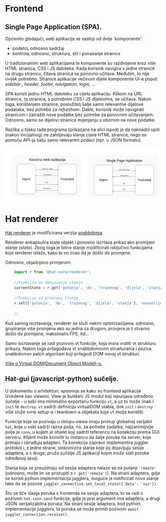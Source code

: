 # Frontend

## Single Page Application (SPA).

Općenito gledajući, web aplikacija se sastoji od dvije 'komponente':

- podatci, odnosno sadržaj
- kontrola, odnosno, struktura, stil i ponašanje stranice

U tradicionalnim web aplikacijama te komponente su razdvojene kroz više HTML
stranica, CSS i JS datoteka. Kada korisnik navigira s jedne stranice na drugu
stranicu, čitava stranica se ponovno učitava. Međutim, to nije uvijek potrebno.
Stranice aplikacije većinom dijele komponente UI-a poput: *sidebar , header,
footer, navigation, login, ...*

SPA koristi jednu HTML datoteku za cijelu aplikaciju. Klikom na URL stranice,
ta stranica, s potrebnim CSS i JS dijelovima, se učitava. Nakon toga,
korištenjem stranice, poslužitelj šalje samo relevantne dijelove podataka, bez
potrebe za *refreshom*. Dakle, korisnik može navigirati stranicom i zatražiti
nove podatke bez potrebe za ponovnim učitavanjem. Odnosno, samo se dijelovi
stranice mijenjanju s obzirom na nove podatke.

Razlika u tijeku rada programa (prikazana na slici ispod) je da naknadni upiti
(nakon inicijalnog) ne zahtijevaju slanje cijele HTML stranice, nego se pomoću
API-ja šalju samo relevantni podaci (npr. u JSON formatu).

![Razlika SPA/Traditional](resources/spa.jpg)

# Hat renderer

[Hat renderer](https://github.com/hat-open/hat-core/blob/master/src_js/%40hat-core/renderer.js)
je modificirana verzija [snabbdoma](https://github.com/snabbdom/snabbdom).

Renderer enkapsulira state objekt i ponovno iscrtava prikaz ako promijeni
stanje (*state*). Zbog toga je bitno stanje modificirati isključivo funkcijama
koje renderer izlaže, kako bi on znao da je došlo do promjene.

Odnosno, objašnjeno primjerom:
```javascript
    import r from '@hat-core/renderer';
    
    //Funkcija za dohvacanje stanja
    currentState = r.get('putanja', 'do', 'trazenog', 'dijela', 'stanja');
    
    //Funkcija za promjenu stanja
    r.set(['putanja', 'do', 'trazenog', 'dijela', 'stanja'], 'novaVrijednost');

    //

```

Kod samog iscrtavanja, renderer se služi nekim optimizacijama, odnosno,
grupiranje više promjena ako su jedna za drugom,  provjera je li stvarno došlo
do promjene, maksimalni FPS, itd...

Samo iscrtavanje se radi pozivom vt funkcije, koja mora vratiti vt strukturu
prikaza. Nakon toga prilagođava vt snabbdomovim strukturama i poziva
snabbdomov patch algoritam koji prilagodi DOM novoj vt strukturi.

[Više o Virtual DOM(Document Object Model)-u.](https://dev.to/buttercubz/explained-and-created-a-simple-virtual-dom-from-scratch-5765)

## Hat-gui (javascript-python) sučelje.

U dokumentu o arhitekturi, spominje se kako su frontend aplikacije izvedene kao
viewovi. View je buildani JS modul koji ispunjava određeno sučelje - u sebi ima
minimalno exportanu funkciju `vt`, a uz to može imati i `init` te `destroy`.
`vt` sadrži definiciju virtualDOM stabla, dok `init` i `destroy` više služe
svrsi setup-a i teardown-a objekata koje `vt` može koristiti.

Funkcije koje se pozivaju u sklopu viewa imaju pristup globalnoj varijabli
`hat`, koja u sebi sadrži razna polja, no, za potrebe zadatka, najzanimljivije
polje je `conn`, u kojem je objekt koji sadrži referencu na konekciju prema GUI
serveru. Klijent može koristiti tu instancu da šalje poruke na server, koje
primaju i obrađuju adapteri. Ta konekcija zapravo implementira juggler protokol
i, s jedne strane, sinkronizira stanje koje joj dojavljuju sesije adaptera, a s
druge, pruža sučelje JS aplikaciji kojim može slati poruke određenoj sesiji.

Stanja koja se preuzimaju od sesija adaptera nalaze se na putanji `'remote'`
(odnosno, može im se pristupiti s `r.get('remote')`). Na strani adaptera, gdje
se koristi python implementacija jugglera, moguće je notificirati novo stanje
tako da se pozove `juggler_connection.set_local_state({'data': 'xyz'})`.

Što se tiče slanja poruka s frontenda na sesije adaptera, to se radi s pozivom
`hat.conn.send` funkcije, gdje je prvi argument ime adaptera, a drugi
JSON-serijalizabilna poruka. Na strani sesije adaptera, kod python
implementacije jugglera, ta poruka se može primiti pozivom
`await juggler_connection.receive()`.
